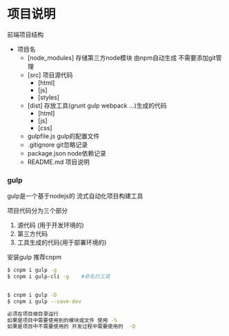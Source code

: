 # 项目说明

前端项目结构
- 项目名
    - [node_modules] 存储第三方node模块 由npm自动生成 不需要添加git管理
    - [src]    项目源代码
        - [html]
        - [js]
        - [styles]
    - [dist]   存放工具(grunt gulp webpack ...)生成的代码
        - [html]
        - [js]
        - [css]
    - gulpfile.js    gulp的配置文件
    - .gitignore     git忽略记录
    - package.json   node依赖记录
    - README.md      项目说明

### gulp
gulp是一个基于nodejs的 流式自动化项目构建工具

项目代码分为三个部分
1. 源代码 (用于开发环境的)
2. 第三方代码 
3. 工具生成的代码(用于部署环境的)

安装gulp  推荐cnpm
```bash
$ cnpm i gulp -g      
$ cnpm i gulp-cli -g    #命名行工具


$ cnpm i gulp -D
$ cnpm i gulp --save-dev

必须在项目根目录运行
如果是项目中需要使用到的模块或文件 使用 -S
如果是项目中不需要使用的 开发过程中需要使用的  -D
```
